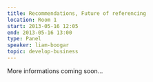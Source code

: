 ```yaml
---
title: Recommendations, Future of referencing
location: Room 1
start: 2013-05-16 12:05
end: 2013-05-16 13:00
type: Panel
speaker: liam-boogar
topic: develop-business
---
```


More informations coming soon...